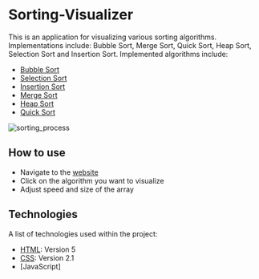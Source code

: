 # Sorting-Visualizer

This is an application for visualizing various sorting algorithms. Implementations include: Bubble Sort, Merge Sort, Quick Sort, Heap Sort, Selection Sort and Insertion Sort.
 Implemented algorithms include:

- [Bubble Sort](https://en.wikipedia.org/wiki/Bubble_sort)
- [Selection Sort](https://en.wikipedia.org/wiki/Selection_sort)
- [Insertion Sort](https://en.wikipedia.org/wiki/Insertion_sort)
- [Merge Sort](https://en.wikipedia.org/wiki/Merge_sort)
- [Heap Sort](https://en.wikipedia.org/wiki/Heapsort)
- [Quick Sort](https://en.wikipedia.org/wiki/Quicksort)

![sorting_process](https://github.com/loyalbunny/SORTING-VISUALIZER/assets/93830982/7e1e88e4-6348-432a-b273-8c86ebb7bfaa)


## How to use

- Navigate to the [website](https://github.com/loyalbunny/SORTING-VISUALIZER)
- Click on the algorithm you want to visualize
- Adjust speed and size of the array

## Technologies

A list of technologies used within the project:
* [HTML](https://html.spec.whatwg.org/): Version 5 
* [CSS](https://www.w3.org/TR/CSS/#css): Version 2.1
* [JavaScript]
